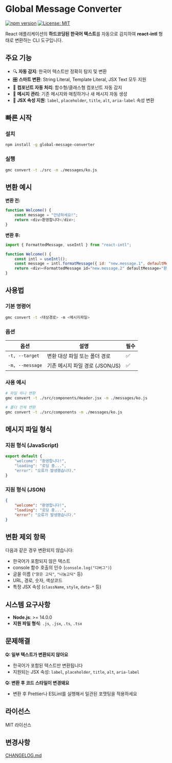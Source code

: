 # Global Message Converter

[![npm version](https://badge.fury.io/js/global-message-converter.svg)](https://badge.fury.io/js/global-message-converter)
[![License: MIT](https://img.shields.io/badge/License-MIT-yellow.svg)](https://opensource.org/licenses/MIT)

React 애플리케이션의 **하드코딩된 한국어 텍스트**를 자동으로 감지하여 **react-intl** 형태로 변환하는 CLI 도구입니다.

## 주요 기능

- 🔍 **자동 감지**: 한국어 텍스트만 정확히 탐지 및 변환
- 🎛️ **스마트 변환**: String Literal, Template Literal, JSX Text 모두 지원
- 🔧 **컴포넌트 자동 처리**: 함수형/클래스형 컴포넌트 자동 감지
- 📝 **메시지 관리**: 기존 메시지와 매칭하거나 새 메시지 자동 생성
- 🎨 **JSX 속성 지원**: `label`, `placeholder`, `title`, `alt`, `aria-label` 속성 변환

## 빠른 시작

### 설치
```bash
npm install -g global-message-converter
```

### 실행
```bash
gmc convert -t ./src -m ./messages/ko.js
```

## 변환 예시

**변환 전:**
```javascript
function Welcome() {
    const message = "안녕하세요!";
    return <div>환영합니다</div>;
}
```

**변환 후:**
```javascript
import { FormattedMessage, useIntl } from "react-intl";

function Welcome() {
    const intl = useIntl();
    const message = intl.formatMessage({ id: "new.message.1", defaultMessage: "안녕하세요!" });
    return <div><FormattedMessage id="new.message.2" defaultMessage="환영합니다" /></div>;
}
```

## 사용법

### 기본 명령어
```bash
gmc convert -t <대상경로> -m <메시지파일>
```

### 옵션

| 옵션 | 설명 | 필수 |
|------|------|------|
| `-t, --target` | 변환 대상 파일 또는 폴더 경로 | ✅ |
| `-m, --message` | 기존 메시지 파일 경로 (JSON/JS) | ✅ |

### 사용 예시

```bash
# 파일 하나 변환
gmc convert -t ./src/components/Header.jsx -m ./messages/ko.js

# 폴더 전체 변환
gmc convert -t ./src/components -m ./messages/ko.js
```

## 메시지 파일 형식

### 지원 형식 (JavaScript)
```javascript
export default {
    "welcome": "환영합니다!",
    "loading": "로딩 중...",
    "error": "오류가 발생했습니다."
}
```

### 지원 형식 (JSON)
```json
{
    "welcome": "환영합니다!",
    "loading": "로딩 중...",
    "error": "오류가 발생했습니다."
}
```

## 변환 제외 항목

다음과 같은 경우 변환되지 않습니다:
- 한국어가 포함되지 않은 텍스트
- console 함수 호출의 인수 (`console.log("디버그")`)
- 글꼴 이름 (`"맑은 고딕"`, `"나눔고딕"` 등)
- URL, 경로, 숫자, 색상코드
- 특정 JSX 속성 (`className`, `style`, `data-*` 등)

## 시스템 요구사항

- **Node.js**: >= 14.0.0
- **지원 파일 형식**: `.js`, `.jsx`, `.ts`, `.tsx`

## 문제해결

**Q: 일부 텍스트가 변환되지 않아요**
- 한국어가 포함된 텍스트만 변환됩니다
- 지원되는 JSX 속성: `label`, `placeholder`, `title`, `alt`, `aria-label`

**Q: 변환 후 코드 스타일이 변경돼요**
- 변환 후 Prettier나 ESLint를 실행해서 일관된 포맷팅을 적용하세요

## 라이선스

MIT 라이선스

## 변경사항

[CHANGELOG.md](https://github.com/kimjunyoung90/global-message-converter/blob/main/CHANGELOG.md)